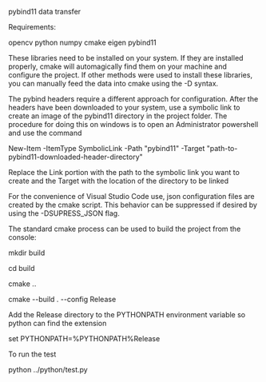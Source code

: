 pybind11 data transfer

Requirements:

opencv
python
numpy
cmake
eigen
pybind11 

These libraries need to be installed on your system.  If they are installed properly, cmake will
automagically find them on your machine and configure the project.  If other methods were used to 
install these libraries, you can manually feed the data into cmake using the -D syntax.

The pybind headers require a different approach for configuration.  After the headers have been 
downloaded to your system, use a symbolic link to create an image of the pybind11 directory in
the project folder.  The procedure for doing this on windows is to open an Administrator powershell
and use the command 

New-Item -ItemType SymbolicLink -Path "pybind11" -Target "path-to-pybind11-downloaded-header-directory"

Replace the Link portion with the path to the symbolic link you want to create and the Target with the
location of the directory to be linked

For the convenience of Visual Studio Code use, json configuration files are created by the cmake script.
This behavior can be suppressed if desired by using the -DSUPRESS_JSON flag.

The standard cmake process can be used to build the project from the console:

mkdir build

cd build

cmake ..

cmake --build . --config Release

Add the Release directory to the PYTHONPATH environment variable so python can find the extension

set PYTHONPATH=%PYTHONPATH%Release

To run the test

python ../python/test.py
